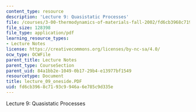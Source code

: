 ```yaml
---
content_type: resource
description: 'Lecture 9: Quasistatic Processes'
file: /courses/3-00-thermodynamics-of-materials-fall-2002/fd6cb3968c7193c9946a6e785c9d335e_lecture_09_oneside.PDF
file_size: 128398
file_type: application/pdf
learning_resource_types:
- Lecture Notes
license: https://creativecommons.org/licenses/by-nc-sa/4.0/
ocw_type: OCWFile
parent_title: Lecture Notes
parent_type: CourseSection
parent_uid: 84a1bb2e-1049-0b17-29b4-e13977bf1549
resourcetype: Document
title: lecture_09_oneside.PDF
uid: fd6cb396-8c71-93c9-946a-6e785c9d335e
---
```

Lecture 9: Quasistatic Processes